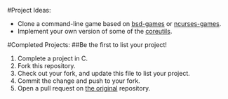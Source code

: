 #Project Ideas:

 - Clone a command-line game based on [bsd-games][bsd-games-for-osx] or
   [ncurses-games][ncurses-games].
 - Implement your own version of some of the [coreutils][coreutils].

[bsd-games-for-osx]: https://github.com/ctdk/bsdgames-osx
[ncurses-games]: http://alexdantas.net/wiki/index.php?title=Command-line_Game_List
[coreutils]: http://git.savannah.gnu.org/cgit/coreutils.git/tree/src

#Completed Projects:
##Be the first to list your project!
1. Complete a project in C.
2. Fork this repository.
3. Check out your fork, and update this file to list your project.
4. Commit the change and push to your fork.
5. Open a pull request on [the original] repository.

[the original]: https://github.com/LearnToCodeC/CProgrammingCurriculum
